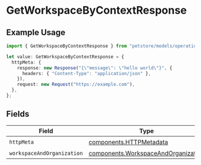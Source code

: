 # GetWorkspaceByContextResponse

## Example Usage

```typescript
import { GetWorkspaceByContextResponse } from "petstore/models/operations";

let value: GetWorkspaceByContextResponse = {
  httpMeta: {
    response: new Response("{\"message\": \"hello world\"}", {
      headers: { "Content-Type": "application/json" },
    }),
    request: new Request("https://example.com"),
  },
};
```

## Fields

| Field                                                                                      | Type                                                                                       | Required                                                                                   | Description                                                                                |
| ------------------------------------------------------------------------------------------ | ------------------------------------------------------------------------------------------ | ------------------------------------------------------------------------------------------ | ------------------------------------------------------------------------------------------ |
| `httpMeta`                                                                                 | [components.HTTPMetadata](../../models/components/httpmetadata.md)                         | :heavy_check_mark:                                                                         | N/A                                                                                        |
| `workspaceAndOrganization`                                                                 | [components.WorkspaceAndOrganization](../../models/components/workspaceandorganization.md) | :heavy_minus_sign:                                                                         | OK                                                                                         |